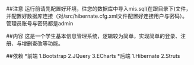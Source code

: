 ##注意
    运行前请先配置好环境，往您的数据库中导入mis.sql(在跟目录下)文件，并配置好数据库连接（对/src/hibernate.cfg.xml文件配置好连接用户与密码）。
    管理员账号与密码都是admin

##内容
    这是一个学生基本信息管理系统，逻辑较为简单，实现简单的登录、注册、与增删查改等功能。


##依赖
    *前端
        1.Bootstrap
        2.JQuery
        3.ECharts
    *后端
        1.Hibernate
        2.Struts
